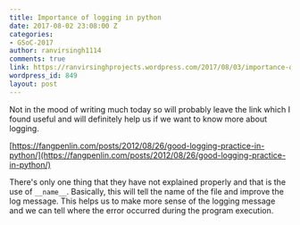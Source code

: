 ```yaml
---
title: Importance of logging in python
date: 2017-08-02 23:08:00 Z
categories:
- GSoC-2017
author: ranvirsingh1114
comments: true
link: https://ranvirsinghprojects.wordpress.com/2017/08/03/importance-of-logging-in-python/
wordpress_id: 849
layout: post
---
```


Not in the mood of writing much today so will probably leave the link which I found useful and will definitely help us if we want to know more about logging.

[https://fangpenlin.com/posts/2012/08/26/good-logging-practice-in-python/](https://fangpenlin.com/posts/2012/08/26/good-logging-practice-in-python/)

There's only one thing that they have not explained properly and that is the use of `__name__`. Basically, this will tell the name of the file and improve the log message. This helps us to make more sense of the logging message and we can tell where the error occurred during the program execution.

